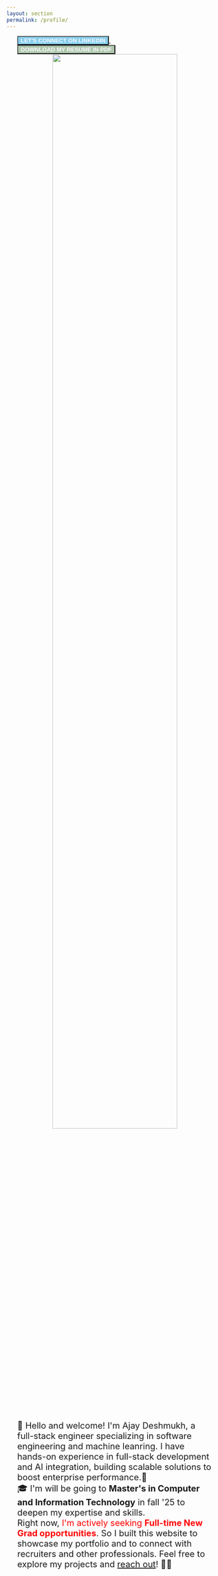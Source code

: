 ```yaml
---
layout: section
permalink: /profile/
---
```

<style type="text/css">
main {
	padding-left: 25px;
	padding-right: 25px;
}
button {
	text-transform: uppercase;
}
button.btn1 {
	background-color: skyblue;
	color: ghostwhite;
}
button.btn1:hover {
	background-color: ghostwhite;
	color: #0077B5;
}
button.btn2 {
	background-color: #afc8ad;
	color: ghostwhite;
}
button.btn2:hover {
	background-color: ghostwhite;
	color: #4cb343;
}
p.text {
	font-size: 20px;
}
span.hireme {
	color: red;
}
</style>
<main>

<a href="https://www.linkedin.com/in/stlajay" target="_blank">
	<button class="btn1"><strong>Let's connect on linkedIn</strong></button>
</a>&nbsp;&nbsp;
<a href="https://stlajay.github.io/assets/images/logo/resume.pdf" target="_blank">
	<button class="btn2"><strong>Download My resume in pdf</strong></button>
</a>
<div class="section padding" align="center">
		<img source type="image/png/jpg" width="80%" height="80%" src="{{ "assets/images/logo/profile.png" | relative_url }}">
</div>
<br><br>
 <p class="text">
 	👋 Hello and welcome! I'm Ajay Deshmukh, a full-stack engineer specializing in software engineering and machine leanring. I have hands-on experience in full-stack development and AI integration, building scalable solutions to boost enterprise performance.🚀
<br>
 	🎓 I'm will be going to <b>Master's in Computer and Information Technology</b> <!-- at the <b>Foreign University</b--> in fall '25 to deepen my expertise and skills.
 <br>
 	<!-- 🎯 I'll be completing all my <a>degree requirement (img)</a> and graduating by Month '27. -->Right now, <span class="hireme">I'm actively seeking <b>Full-time New Grad opportunities</b></span>. So I built this website to showcase my portfolio and to connect with recruiters and other professionals. Feel free to explore my projects and <a href="https://mailto:ajaydeshmukhr@gmail.com">reach out</a>! 💼✨
</p>

</main>